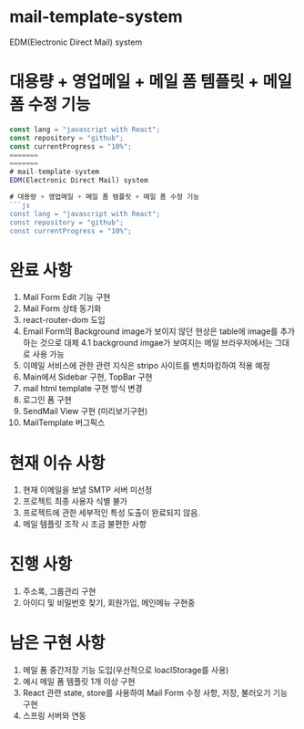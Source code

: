 # mail-template-system

EDM(Electronic Direct Mail) system

# 대용량 + 영업메일 + 메일 폼 템플릿 + 메일 폼 수정 기능

````js
const lang = "javascript with React";
const repository = "github";
const currentProgress = "10%";
=======
=======
# mail-template-system
EDM(Electronic Direct Mail) system

# 대용량 + 영업메일 + 메일 폼 템플릿 + 메일 폼 수정 기능
```js
const lang = "javascript with React";
const repository = "github";
const currentProgress = "10%";
````

# 완료 사항
1. Mail Form Edit 기능 구현
2. Mail Form 상태 동기화
3. react-router-dom 도입
4. Email Form의 Background image가 보이지 않던 현상은 table에 image를 추가하는 것으로 대체
   4.1 background imgae가 보여지는 메일 브라우저에서는 그대로 사용 가능
5. 이메일 서비스에 관한 관련 지식은 stripo 사이트를 벤치마킹하여 적용 예정
6. Main에서 Sidebar 구현, TopBar 구현
7. mail html template 구현 방식 변경
8. 로그인 폼 구현
9. SendMail View 구현 (미리보기구현)
10. MailTemplate 버그픽스

# 현재 이슈 사항 
1. 현재 이메일을 보낼 SMTP 서버 미선정
2. 프로젝트 최종 사용자 식별 불가
3. 프로젝트에 관한 세부적인 특성 도출이 완료되지 않음.
4. 메일 템플릿 조작 시 조금 불편한 사항

# 진행 사항
1. 주소록, 그룹관리 구현
2. 아이디 및 비밀번호 찾기, 회원가입, 메인메뉴 구현중

# 남은 구현 사항
1. 메일 폼 중간저장 기능 도입(우선적으로 loaclStorage를 사용)
2. 예시 메일 폼 템플릿 1개 이상 구현
3. React 관련 state, store를 사용하여 Mail Form 수정 사항, 저장, 불러오기 기능 구현
4. 스프링 서버와 연동
